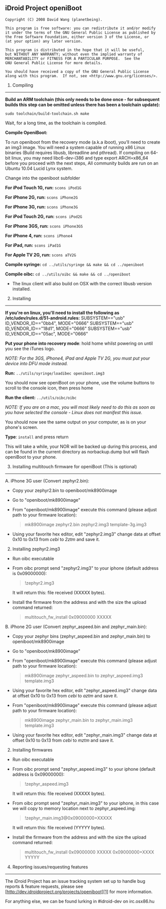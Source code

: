 iDroid Project openiBoot
---------------------------------------------------
	Copyright (C) 2008 David Wang (planetbeing).

    This program is free software: you can redistribute it and/or modify
    it under the terms of the GNU General Public License as published by
    the Free Software Foundation, either version 3 of the License, or
    (at your option) any later version.

    This program is distributed in the hope that it will be useful,
    but WITHOUT ANY WARRANTY; without even the implied warranty of
    MERCHANTABILITY or FITNESS FOR A PARTICULAR PURPOSE.  See the
    GNU General Public License for more details.

    You should have received a copy of the GNU General Public License
    along with this program.  If not, see <http://www.gnu.org/licenses/>.

1. Compiling
---------------------------------------------------
**Build an ARM toolchain (this only needs to be done once - for subsequent builds this step can be omitted unless there has been a toolchain update):**

`sudo toolchain/build-toolchain.sh make`
	
Wait, for a long time, as the toolchain is compiled.

**Compile OpeniBoot:**

To run openiboot from the recovery mode (a.k.a iboot), you’ll need to create an img3 image.
You will need a system capable of running x86 Linux binaries (Build requires libusb, libreadline and pthread). If compiling on 64-bit linux, you may need libc6-dev-i386 and type export ARCH=x86_64 before you proceed with the next steps, All community builds are run on an Ubuntu 10.04 Lucid Lynx system.

Change into the openiboot subfolder

**For iPod Touch 1G, run:**
`scons iPod1G`

**For iPhone 2G, run:**
`scons iPhone2G`

**For iPhone 3G, run:**
`scons iPhone3G`

**For iPod Touch 2G, run:**
`scons iPod2G`

**For iPhone 3GS, run:**
`scons iPhone3GS`

**For iPhone 4, run:**
`scons iPhone4`

**For iPad, run:**
`scons iPad1G`

**For Apple TV 2G, run:**
`scons aTV2G`

**Compile syringe:**
`cd ../utils/syringe && make && cd ../openiboot`

**Compile oibc:**
`cd ../utils/oibc && make && cd ../openiboot`

- The linux client will also build on OSX with the correct libusb version installed.

2. Installing
---------------------------------------------------
**If you're on linux, you'll need to install the following as /etc/udev/rules.d/51-android.rules:**
	SUBSYSTEM=="usb" ID_VENDOR_ID=="0bb4", MODE="0666"
	SUBSYSTEM=="usb" ID_VENDOR_ID=="18d1", MODE="0666"
	SUBSYSTEM=="usb" ID_VENDOR_ID=="05ac", MODE="0666"

**Put your phone into recovery mode**: hold home whilst powering on until you see the iTunes logo.

*NOTE: For the 3GS, iPhone4, iPad and Apple TV 2G, you must put your device into DFU mode instead.*

**Run:** 
`../utils/syringe/loadibec openiboot.img3`

You should now see openiBoot on your phone, use the volume buttons to scroll to the console icon, then press home

**Run the client:**
`../utils/oibc/oibc`

*NOTE: If you are on a mac, you will most likely need to do this as soon as you have selected the console - Linux does not manifest this issue.*

You should now see the same output on your computer, as is on your phone's screen.

**Type**: 
`install` and press return

This will take a while, your NOR will be backed up during this process, and can be found in the current directory as norbackup.dump but will flash openiBoot to your phone.

3. Installing multitouch firmware for openiBoot (This is optional)
-------------------------------------------------------------------
A. iPhone 3G user (Convert zephyr2.bin):

 *  Copy your zephyr2.bin to openiboot/mk8900image
 *  Go to "openiboot/mk8900image"
 *  From "openiboot/mk8900image" execute this command (please adjust path to your firmware location): 

	>mk8900image zephyr2.bin zephyr2.img3 template-3g.img3

 *  Using your favorite hex editor, edit "zephyr2.img3"
     change data at offset 0x10 to 0x13 from *cebi* to *2ztm* and save it.

   2. Installing zephyr2.img3
*   Run oibc executable
*   From oibc prompt send "zephyr2.img3" to your iphone (default address is 0x09000000):

	>!zephyr2.img3

	It will return this: file received (XXXXX bytes).

*   Install the firmware from the address and with the size the upload command returned:

    >multitouch_fw_install 0x09000000 XXXXX


B. iPhone 2G user (Convert zephyr_aspeed.bin and zephyr_main.bin):

*	Copy your zephyr bins (zephyr_aspeed.bin and zephyr_main.bin) to openiboot/mk8900image
*   Go to "openiboot/mk8900image"
*   From "openiboot/mk8900image" execute this command (please adjust path to your firmware location): 

	>mk8900image zephyr_aspeed.bin to zephyr_aspeed.img3 template.img3

*   Using your favorite hex editor, edit "zephyr_aspeed.img3"
     change data at offset 0x10 to 0x13 from *cebi* to *aztm* and save it.

*   From "openiboot/mk8900image" execute this command (please adjust path to your firmware location): 

	>mk8900image zephyr_main.bin to zephyr_main.img3 template.img3

*   Using your favorite hex editor, edit "zephyr_main.img3"
     change data at offset 0x10 to 0x13 from *cebi* to *mztm* and save it.

   2. Installing firmwares
*   Run oibc executable
*   From oibc prompt send "zephyr_aspeed.img3" to your iphone (default address is 0x09000000):

	>!zephyr_aspeed.img3

     It will return this: file received (XXXXX bytes).
*   From oibc prompt send "zephyr_main.img3" to your iphone, in this case we will copy to memory location next to zephyr_aspeed.img:

	>!zephyr_main.img3@0x09000000+XXXXX

     It will return this: file received (YYYYY bytes).

*   Install the firmware from the address and with the size the upload command returned:

	>multitouch_fw_install 0x09000000 XXXXX 0x09000000+XXXX YYYYY


4. Reporting issues/requesting features
--------------------------------------------------
The iDroid Project has an issue tracking system set up to handle bug reports & feature requests, please see [http://dev.idroidproject.org/projects/openiboot][1] for more information.

For anything else, we can be found lurking in #idroid-dev on irc.osx86.hu

  [1]: http://dev.idroidproject.org/projects/openiboot
